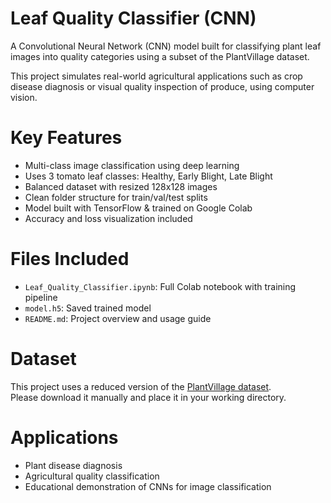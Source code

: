 # Leaf Quality Classifier (CNN)

A Convolutional Neural Network (CNN) model built for classifying plant leaf images into quality categories using a subset of the PlantVillage dataset.

This project simulates real-world agricultural applications such as crop disease diagnosis or visual quality inspection of produce, using computer vision.

# Key Features
- Multi-class image classification using deep learning
- Uses 3 tomato leaf classes: Healthy, Early Blight, Late Blight
- Balanced dataset with resized 128x128 images
- Clean folder structure for train/val/test splits
- Model built with TensorFlow & trained on Google Colab
- Accuracy and loss visualization included

# Files Included
- `Leaf_Quality_Classifier.ipynb`: Full Colab notebook with training pipeline
- `model.h5`: Saved trained model
- `README.md`: Project overview and usage guide
#  Dataset
This project uses a reduced version of the [PlantVillage dataset](https://www.kaggle.com/datasets/emmarex/plantdisease).  
Please download it manually and place it in your working directory.

# Applications
- Plant disease diagnosis
- Agricultural quality classification
- Educational demonstration of CNNs for image classification
